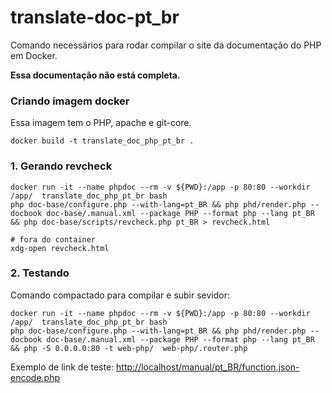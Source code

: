 # translate-doc-pt_br

Comando necessários para rodar compilar o site da documentação do PHP em Docker.


**Essa documentação não está completa.**


### Criando imagem docker
Essa imagem tem o PHP, apache e git-core.
```shell
docker build -t translate_doc_php_pt_br .
```



### 1. Gerando revcheck

```shell
docker run -it --name phpdoc --rm -v ${PWD}:/app -p 80:80 --workdir /app/  translate_doc_php_pt_br bash
php doc-base/configure.php --with-lang=pt_BR && php phd/render.php --docbook doc-base/.manual.xml --package PHP --format php --lang pt_BR && php doc-base/scripts/revcheck.php pt_BR > revcheck.html

# fora do container 
xdg-open revcheck.html
```

### 2. Testando

Comando compactado para compilar e subir sevidor:
```shell
docker run -it --name phpdoc --rm -v ${PWD}:/app -p 80:80 --workdir /app/  translate_doc_php_pt_br bash
php doc-base/configure.php --with-lang=pt_BR && php phd/render.php --docbook doc-base/.manual.xml --package PHP --format php --lang pt_BR && php -S 0.0.0.0:80 -t web-php/  web-php/.router.php
```

Exemplo de link de teste: [http://localhost/manual/pt_BR/function.json-encode.php](http://localhost/manual/pt_BR/function.json-encode.php)